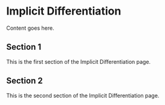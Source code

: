 # Implicit Differentiation

Content goes here.

## Section 1

This is the first section of the Implicit Differentiation page.

## Section 2

This is the second section of the Implicit Differentiation page.

